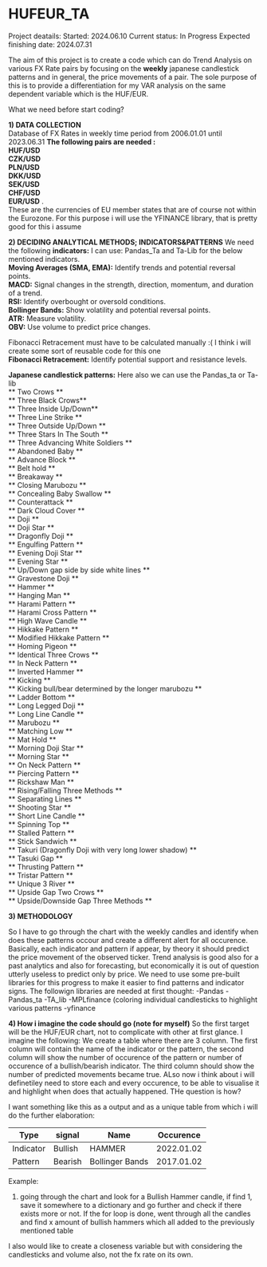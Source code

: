 # HUFEUR_TA 
Project deatails:
Started: 2024.06.10
Current status: In Progress
Expected finishing date: 2024.07.31

The aim of this project is to create a code which can do Trend Analysis on various FX Rate pairs by focusing on the **weekly** japanese candlestick patterns and in general, the price movements of a pair. 
The sole purpose of this is to provide a differentiation for my VAR analysis on the same dependent variable which is the HUF/EUR.

What we need before start coding?

**1) DATA COLLECTION**
<br> Database of FX Rates in weekly time period from 2006.01.01 until 2023.06.31
**The following pairs are needed : <br>HUF/USD	<br>CZK/USD	<br>PLN/USD	<br>DKK/USD	<br>SEK/USD	<br>CHF/USD	<br>EUR/USD**  . <br>These are the currencies of EU member states that are of course not within the Eurozone.
For this purpose i will use the YFINANCE library, that is pretty good for this i assume
  
**2) DECIDING ANALYTICAL METHODS;   INDICATORS&PATTERNS**
We need the following **indicators:**
I can use: Pandas_Ta and Ta-Lib for the below mentioned indicators.
<br>**Moving Averages (SMA, EMA):** Identify trends and potential reversal points.
<br>**MACD:** Signal changes in the strength, direction, momentum, and duration of a trend.
<br>**RSI:** Identify overbought or oversold conditions.
<br>**Bollinger Bands:** Show volatility and potential reversal points.
<br>**ATR:** Measure volatility.
<br>**OBV:** Use volume to predict price changes.

Fibonacci Retracement must have to be calculated manually :( I think i will create some sort of reusable code for this one
<br>**Fibonacci Retracement:** Identify potential support and resistance levels.

**Japanese candlestick patterns:**
Here also we can use the Pandas_ta or Ta-lib
<br>** Two Crows **
<br>** Three Black Crows**
<br>** Three Inside Up/Down**
<br>** Three Line Strike       **
<br>** Three Outside Up/Down        **
<br>** Three Stars In The South        **
<br>** Three Advancing White Soldiers        **
<br>** Abandoned Baby        **
<br>** Advance Block        **
<br>** Belt hold       **
<br>** Breakaway        **
<br>** Closing Marubozu        **
<br>** Concealing Baby Swallow        **
<br>** Counterattack        **
<br>** Dark Cloud Cover        **
<br>** Doji        **
<br>** Doji Star        **
<br>** Dragonfly Doji        **
<br>** Engulfing Pattern        **
<br>** Evening Doji Star        **
<br>** Evening Star        **
<br>** Up/Down gap side by side white lines     **
<br>** Gravestone Doji        **
<br>** Hammer        **
<br>** Hanging Man        **
<br>** Harami Pattern        **
<br>** Harami Cross Pattern        **
<br>** High Wave Candle       **
<br>** Hikkake Pattern        **
<br>** Modified Hikkake Pattern        **
<br>** Homing Pigeon        **
<br>** Identical Three Crows        **
<br>** In Neck Pattern       **
<br>** Inverted Hammer        **
<br>** Kicking        **
<br>** Kicking   bull/bear determined by the longer marubozu       **
<br>** Ladder Bottom        **
<br>** Long Legged Doji        **
<br>** Long Line Candle        **
<br>** Marubozu        **
<br>** Matching Low        **
<br>** Mat Hold        **
<br>** Morning Doji Star        **
<br>** Morning Star        **
<br>** On Neck Pattern       **
<br>** Piercing Pattern        **
<br>** Rickshaw Man        **
<br>** Rising/Falling Three Methods        **
<br>** Separating Lines        **
<br>** Shooting Star        **
<br>** Short Line Candle        **
<br>** Spinning Top        **
<br>** Stalled Pattern        **
<br>** Stick Sandwich        **
<br>** Takuri (Dragonfly Doji with very long lower shadow)        **
<br>** Tasuki Gap        **
<br>** Thrusting Pattern        **
<br>** Tristar Pattern        **
<br>** Unique 3 River        **
<br>** Upside Gap Two Crows        **
<br>** Upside/Downside Gap Three Methods        **




**3) METHODOLOGY**

So I have to go through the chart with the weekly candles and identify when does these patterns occour and create a different alert for all occurence. Basically, each indicator and pattern if appear, by theory it should predict the price movement of the observed ticker.  Trend analysis is good also for a past analytics and also for forecasting, but economically it is out of question utterly useless to predict only by price.
We need to use some pre-built libraries for this progress to make it easier to find patterns and indicator signs.
The followign libraries are needed at first thought:
-Pandas
-Pandas_ta
-TA_lib
-MPLfinance (coloring individual candlesticks to highlight various patterns
-yfinance 

**4) How i imagine the code should go (note for myself)**
So the first target will be the HUF/EUR chart, not to complicate with other at first glance. I imagine the following:
We create a table where there are 3 column. The first column will contain the name of the indicator or the pattern, the second column will show the number of occurence of the pattern or number of occurence of a bullish/bearish indicator. The third column should show the number of predicted movements became true. ALso now i think about i will definetiley need to store each and every occurence, to be able to visualise it and highlight when does that actually happened. THe question is how?

I want something like this as a output and as a unique table from which i will do the further elaboration:

| Type          | signal        | Name                | Occurence     |
| ------------- | ------------- | -------------       | ------------- |
| Indicator     | Bullish       | HAMMER              | 2022.01.02    |
| Pattern       | Bearish       | Bollinger Bands     | 2017.01.02    |

Example:
1) going through the chart and look for a Bullish  Hammer candle, if find 1,  save it somewhere to a  dictionary and go further and check if there exists more or not. If the for loop is done, went through all the candles and find x amount of bullish hammers which all added to the previously mentioned table



I also would like to create a closeness variable but with considering the candlesticks and volume also, not the fx rate on its own.
